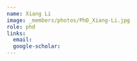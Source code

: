```yaml
---
name: Xiang Li
image: _members/photos/PhD_Xiang-Li.jpg
role: phd
links:
  email: 
  google-scholar: 
---
```


